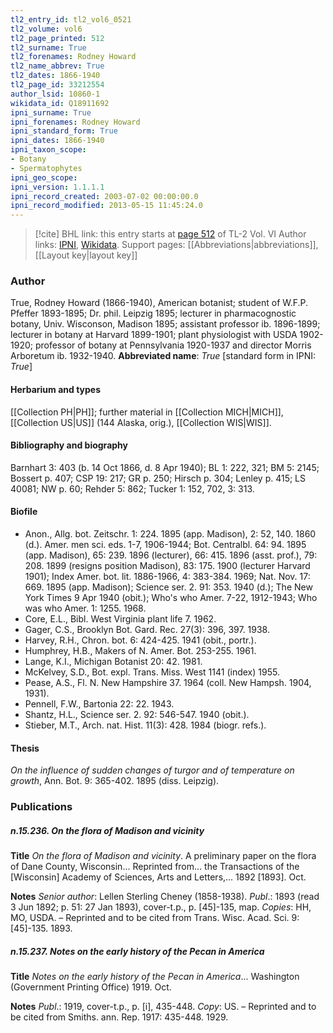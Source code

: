 ```yaml
---
tl2_entry_id: tl2_vol6_0521
tl2_volume: vol6
tl2_page_printed: 512
tl2_surname: True
tl2_forenames: Rodney Howard
tl2_name_abbrev: True
tl2_dates: 1866-1940
tl2_page_id: 33212554
author_lsid: 10860-1
wikidata_id: Q18911692
ipni_surname: True
ipni_forenames: Rodney Howard
ipni_standard_form: True
ipni_dates: 1866-1940
ipni_taxon_scope: 
- Botany
- Spermatophytes
ipni_geo_scope: 
ipni_version: 1.1.1.1
ipni_record_created: 2003-07-02 00:00:00.0
ipni_record_modified: 2013-05-15 11:45:24.0
---
```


> [!cite] BHL link: this entry starts at [page 512](https://www.biodiversitylibrary.org/page/33212554) of TL-2 Vol. VI
> Author links: [IPNI](https://www.ipni.org/a/10860-1), [Wikidata](https://www.wikidata.org/wiki/Q18911692). Support pages: [[Abbreviations|abbreviations]], [[Layout key|layout key]]

### Author

True, Rodney Howard (1866-1940), American botanist; student of W.F.P. Pfeffer 1893-1895; Dr. phil. Leipzig 1895; lecturer in pharmacognostic botany, Univ. Wisconson, Madison 1895; assistant professor ib. 1896-1899; lecturer in botany at Harvard 1899-1901; plant physiologist with USDA 1902-1920; professor of botany at Pennsylvania 1920-1937 and director Morris Arboretum ib. 1932-1940. 
**Abbreviated name**: *True* \[standard form in IPNI: *True*\]

#### Herbarium and types

[[Collection PH|PH]]; further material in [[Collection MICH|MICH]], [[Collection US|US]] (144 Alaska, orig.), [[Collection WIS|WIS]].

#### Bibliography and biography

Barnhart 3: 403 (b. 14 Oct 1866, d. 8 Apr 1940); BL 1: 222, 321; BM 5: 2145; Bossert p. 407; CSP 19: 217; GR p. 250; Hirsch p. 304; Lenley p. 415; LS 40081; NW p. 60; Rehder 5: 862; Tucker 1: 152, 702, 3: 313.

#### Biofile

- Anon., Allg. bot. Zeitschr. 1: 224. 1895 (app. Madison), 2: 52, 140. 1860 (d.). Amer. men sci. eds. 1-7, 1906-1944; Bot. Centralbl. 64: 94. 1895 (app. Madison), 65: 239. 1896 (lecturer), 66: 415. 1896 (asst. prof.), 79: 208. 1899 (resigns position Madison), 83: 175. 1900 (lecturer Harvard 1901); Index Amer. bot. lit. 1886-1966, 4: 383-384. 1969; Nat. Nov. 17: 669. 1895 (app. Madison); Science ser. 2. 91: 353. 1940 (d.); The New York Times 9 Apr 1940 (obit.); Who's who Amer. 7-22, 1912-1943; Who was who Amer. 1: 1255. 1968.
- Core, E.L., Bibl. West Virginia plant life 7. 1962.
- Gager, C.S., Brooklyn Bot. Gard. Rec. 27(3): 396, 397. 1938.
- Harvey, R.H., Chron. bot. 6: 424-425. 1941 (obit., portr.).
- Humphrey, H.B., Makers of N. Amer. Bot. 253-255. 1961.
- Lange, K.I., Michigan Botanist 20: 42. 1981.
- McKelvey, S.D., Bot. expl. Trans. Miss. West 1141 (index) 1955.
- Pease, A.S., Fl. N. New Hampshire 37. 1964 (coll. New Hampsh. 1904, 1931).
- Pennell, F.W., Bartonia 22: 22. 1943.
- Shantz, H.L., Science ser. 2. 92: 546-547. 1940 (obit.).
- Stieber, M.T., Arch. nat. Hist. 11(3): 428. 1984 (biogr. refs.).

#### Thesis

*On the influence of sudden changes of turgor and of temperature on growth*, Ann. Bot. 9: 365-402. 1895 (diss. Leipzig).

### Publications

##### n.15.236. On the flora of Madison and vicinity

**Title**
*On the flora of Madison and vicinity*. A preliminary paper on the flora of Dane County, Wisconsin... Reprinted from... the Transactions of the \[Wisconsin\] Academy of Sciences, Arts and Letters,... 1892 \[1893\]. Oct.

**Notes**
*Senior author*: Lellen Sterling Cheney (1858-1938).
*Publ*.: 1893 (read 3 Jun 1892; p. 51: 27 Jan 1893), cover-t.p., p. \[45\]-135, map. *Copies*: HH, MO, USDA. – Reprinted and to be cited from Trans. Wisc. Acad. Sci. 9: \[45\]-135. 1893.

##### n.15.237. Notes on the early history of the Pecan in America

**Title**
*Notes on the early history of the Pecan in America*... Washington (Government Printing Office) 1919. Oct.

**Notes**
*Publ*.: 1919, cover-t.p., p. \[i\], 435-448. *Copy*: US. – Reprinted and to be cited from Smiths. ann. Rep. 1917: 435-448. 1929.


